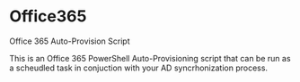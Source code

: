 # Office365
Office 365 Auto-Provision Script

This is an Office 365 PowerShell Auto-Provisioning script that can be run as a scheudled task in conjuction with your AD syncrhonization process.
